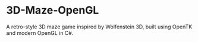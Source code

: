# 3D-Maze-OpenGL
A retro-style 3D maze game inspired by Wolfenstein 3D, built using OpenTK and modern OpenGL in C#.
